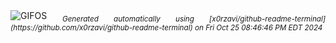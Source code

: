 <div align="justify">
<picture>
    <source media="(prefers-color-scheme: dark)" srcset="https://i.ibb.co/nCK9rNq/output-gif.gif">
    <source media="(prefers-color-scheme: light)" srcset="https://i.ibb.co/nCK9rNq/output-gif.gif">
    <img alt="GIFOS" src="https://i.ibb.co/nCK9rNq/output-gif.gif">
</picture>
<sub><i>Generated automatically using [x0rzavi/github-readme-terminal](https://github.com/x0rzavi/github-readme-terminal) on Fri Oct 25 08:46:46 PM EDT 2024</i></sub>
</div>

<!--  -->